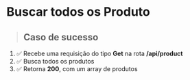 # Buscar todos os Produto

> ## Caso de sucesso

1. ✅ Recebe uma requisição do tipo **Get** na rota **/api/product**
2. ✅ Busca todos os produtos
3. ✅ Retorna **200**, com um array de produtos